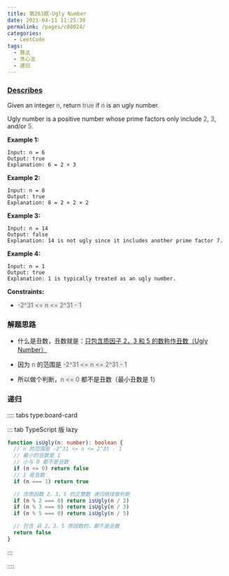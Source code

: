 ```yaml
---
title: 第263题-Ugly Number
date: 2021-04-11 11:25:39
permalink: /pages/c08024/
categories:
  - LeetCode
tags:
  - 算法
  - 贪心法
  - 递归
---
```


### [Describes](https://leetcode-cn.com/problems/ugly-number/)

Given an integer <span style="background: #eee; color: #666;">n</span>, return <span style="background: #eee; color: #666;">true</span> if <span style="background: #eee; color: #666;">n</span> is an ugly number.

Ugly number is a positive number whose prime factors only include <span style="background: #eee; color: #666;">2</span>, <span style="background: #eee; color: #666;">3</span>, and/or <span style="background: #eee; color: #666;">5</span>.

<!-- more -->

**Example 1:**

```
Input: n = 6
Output: true
Explanation: 6 = 2 × 3
```

**Example 2:**

```
Input: n = 8
Output: true
Explanation: 8 = 2 × 2 × 2
```

**Example 3:**

```
Input: n = 14
Output: false
Explanation: 14 is not ugly since it includes another prime factor 7.
```

**Example 4:**

```
Input: n = 1
Output: true
Explanation: 1 is typically treated as an ugly number.
```

**Constraints:**

- <span style="background: #eee; color: #666;">-2^31 <= n <= 2^31 - 1</span>

### 解题思路

- 什么是丑数，丑数就是：[只包含质因子 2，3 和 5 的数称作丑数（Ugly Number）](https://baike.baidu.com/item/%E4%B8%91%E6%95%B0?fr=aladdin)

- 因为 <span style="background: #eee; color: #666;">n</span> 的范围是 <span style="background: #eee; color: #666;">-2^31 <= n <= 2^31 - 1</span>
- 所以做个判断，<span style="background: #eee; color: #666;">n <= 0</span> 都不是丑数（最小丑数是 1）

### 递归

:::: tabs type:board-card

::: tab TypeScript 版 lazy

```TypeScript
function isUgly(n: number): boolean {
  // n 的范围是 -2^31 <= n <= 2^31 - 1
  // 最小的丑数是 1
  // 小与 0 都不是丑数
  if (n <= 0) return false
  // 1 是丑数
  if (n === 1) return true

  // 含质因数 2、3、5 的正整数 递归继续做判断
  if (n % 2 === 0) return isUgly(n / 2)
  if (n % 3 === 0) return isUgly(n / 3)
  if (n % 5 === 0) return isUgly(n / 5)

  // 包含 非 2、3、5 质因数的，都不是丑数
  return false
}
```

:::

::::
